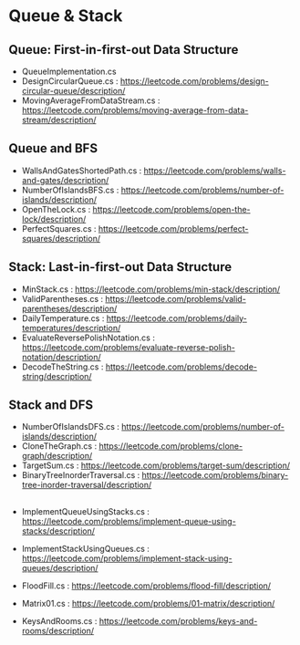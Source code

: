 # Queue & Stack

## Queue: First-in-first-out Data Structure
- QueueImplementation.cs
- DesignCircularQueue.cs : https://leetcode.com/problems/design-circular-queue/description/
- MovingAverageFromDataStream.cs : https://leetcode.com/problems/moving-average-from-data-stream/description/

## Queue and BFS
- WallsAndGatesShortedPath.cs : https://leetcode.com/problems/walls-and-gates/description/
- NumberOfIslandsBFS.cs : https://leetcode.com/problems/number-of-islands/description/
- OpenTheLock.cs : https://leetcode.com/problems/open-the-lock/description/
- PerfectSquares.cs : https://leetcode.com/problems/perfect-squares/description/

## Stack: Last-in-first-out Data Structure
- MinStack.cs : https://leetcode.com/problems/min-stack/description/
- ValidParentheses.cs : https://leetcode.com/problems/valid-parentheses/description/
- DailyTemperature.cs : https://leetcode.com/problems/daily-temperatures/description/
- EvaluateReversePolishNotation.cs : https://leetcode.com/problems/evaluate-reverse-polish-notation/description/
- DecodeTheString.cs : https://leetcode.com/problems/decode-string/description/

## Stack and DFS
- NumberOfIslandsDFS.cs : https://leetcode.com/problems/number-of-islands/description/
- CloneTheGraph.cs : https://leetcode.com/problems/clone-graph/description/
- TargetSum.cs : https://leetcode.com/problems/target-sum/description/
- BinaryTreeInorderTraversal.cs : https://leetcode.com/problems/binary-tree-inorder-traversal/description/

## 
- ImplementQueueUsingStacks.cs : https://leetcode.com/problems/implement-queue-using-stacks/description/
- ImplementStackUsingQueues.cs : https://leetcode.com/problems/implement-stack-using-queues/description/

- FloodFill.cs : https://leetcode.com/problems/flood-fill/description/
- Matrix01.cs : https://leetcode.com/problems/01-matrix/description/
- KeysAndRooms.cs : https://leetcode.com/problems/keys-and-rooms/description/
